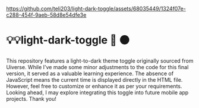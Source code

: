 https://github.com/teli203/light-dark-toggle/assets/68035449/1324f07e-c288-454f-9aeb-58d8e54dfe3e

# 💡💡light-dark-toggle 📴 ⚫️

This repository features a light-to-dark theme toggle originally sourced from Uiverse. While I've made some minor adjustments to the code for this final version, it served as a valuable learning experience. The absence of JavaScript means the current time is displayed directly in the HTML file. However, feel free to customize or enhance it as per your requirements. Looking ahead, I may explore integrating this toggle into future mobile app projects. Thank you!
